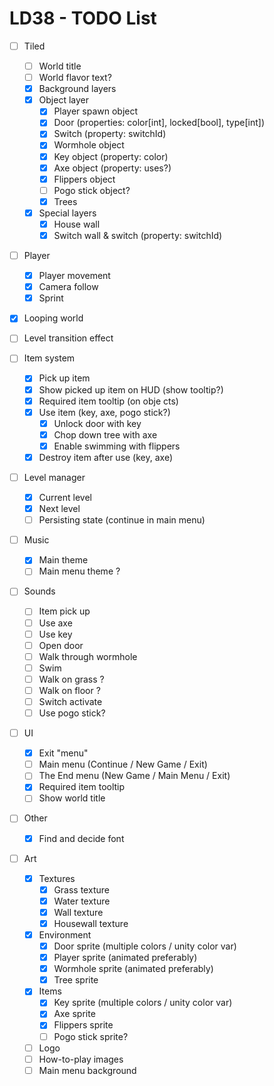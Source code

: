 # LD38 - TODO List

- [ ] Tiled
    - [ ] World title
    - [ ] World flavor text?
    - [x] Background layers
    - [x] Object layer
        - [x] Player spawn object
        - [x] Door (properties: color[int], locked[bool], type[int])
        - [x] Switch (property: switchId)
        - [x] Wormhole object
        - [x] Key object (property: color)
        - [x] Axe object (property: uses?)
        - [x] Flippers object
        - [ ] Pogo stick object?
        - [x] Trees
    - [x] Special layers
        - [x] House wall
        - [x] Switch wall & switch (property: switchId)

- [ ] Player
    - [x] Player movement
    - [x] Camera follow
    - [x] Sprint

- [x] Looping world

- [ ] Level transition effect

- [ ] Item system
    - [x] Pick up item
    - [x] Show picked up item on HUD (show tooltip?)
    - [x] Required item tooltip (on obje cts)
    - [x] Use item (key, axe, pogo stick?)
        - [x] Unlock door with key
        - [x] Chop down tree with axe
        - [x] Enable swimming with flippers
    - [x] Destroy item after use (key, axe)

- [ ] Level manager
    - [x] Current level
    - [x] Next level
    - [ ] Persisting state (continue in main menu)

- [ ] Music
    - [x] Main theme
    - [ ] Main menu theme ?

- [ ] Sounds
    - [ ] Item pick up
    - [ ] Use axe
    - [ ] Use key
    - [ ] Open door
    - [ ] Walk through wormhole
    - [ ] Swim
    - [ ] Walk on grass ?
    - [ ] Walk on floor ?
    - [ ] Switch activate
    - [ ] Use pogo stick?

- [ ] UI
    - [x] Exit "menu"
    - [ ] Main menu (Continue / New Game / Exit)
    - [ ] The End menu (New Game / Main Menu / Exit)
    - [x] Required item tooltip
    - [ ] Show world title

- [ ] Other
    - [x] Find and decide font

- [ ] Art
    - [x] Textures
        - [x] Grass texture
        - [x] Water texture
        - [x] Wall texture
        - [x] Housewall texture
    - [x] Environment
        - [x] Door sprite (multiple colors / unity color var)
        - [x] Player sprite (animated preferably)
        - [x] Wormhole sprite (animated preferably)
        - [x] Tree sprite
    - [x] Items
        - [x] Key sprite (multiple colors / unity color var)
        - [x] Axe sprite
        - [x] Flippers sprite
        - [ ] Pogo stick sprite?
    - [ ] Logo
    - [ ] How-to-play images
    - [ ] Main menu background